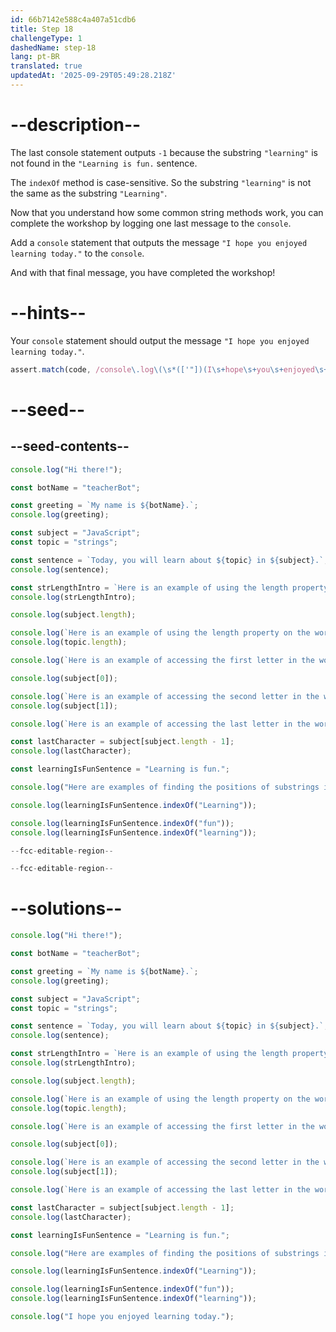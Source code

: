 ```yaml
---
id: 66b7142e588c4a407a51cdb6
title: Step 18
challengeType: 1
dashedName: step-18
lang: pt-BR
translated: true
updatedAt: '2025-09-29T05:49:28.218Z'
---
```


# --description--

The last console statement outputs `-1` because the substring `"learning"` is not found in the `"Learning is fun.` sentence.

The `indexOf` method is case-sensitive. So the substring `"learning"` is not the same as the substring `"Learning"`.

Now that you understand how some common string methods work, you can complete the workshop by logging one last message to the `console`.

Add a `console` statement that outputs the message `"I hope you enjoyed learning today."` to the `console`.

And with that final message, you have completed the workshop!

# --hints--

Your `console` statement should output the message `"I hope you enjoyed learning today."`.

```js
assert.match(code, /console\.log\(\s*(['"])(I\s+hope\s+you\s+enjoyed\s+learning\s+today\.)\1\s*\)/);
```

# --seed--

## --seed-contents--

```js
console.log("Hi there!");

const botName = "teacherBot";

const greeting = `My name is ${botName}.`;
console.log(greeting);

const subject = "JavaScript";
const topic = "strings";

const sentence = `Today, you will learn about ${topic} in ${subject}.`;
console.log(sentence);

const strLengthIntro = `Here is an example of using the length property on the word ${subject}.`;
console.log(strLengthIntro);

console.log(subject.length);

console.log(`Here is an example of using the length property on the word ${topic}.`);
console.log(topic.length);

console.log(`Here is an example of accessing the first letter in the word ${subject}.`);

console.log(subject[0]);

console.log(`Here is an example of accessing the second letter in the word ${subject}.`);
console.log(subject[1]);

console.log(`Here is an example of accessing the last letter in the word ${subject}.`);

const lastCharacter = subject[subject.length - 1];
console.log(lastCharacter);

const learningIsFunSentence = "Learning is fun.";

console.log("Here are examples of finding the positions of substrings in the sentence.");

console.log(learningIsFunSentence.indexOf("Learning"));

console.log(learningIsFunSentence.indexOf("fun"));
console.log(learningIsFunSentence.indexOf("learning"));

--fcc-editable-region--

--fcc-editable-region--
```

# --solutions--

```js
console.log("Hi there!");

const botName = "teacherBot";

const greeting = `My name is ${botName}.`;
console.log(greeting);

const subject = "JavaScript";
const topic = "strings";

const sentence = `Today, you will learn about ${topic} in ${subject}.`;
console.log(sentence);

const strLengthIntro = `Here is an example of using the length property on the word ${subject}.`;
console.log(strLengthIntro);

console.log(subject.length);

console.log(`Here is an example of using the length property on the word ${topic}.`);
console.log(topic.length);

console.log(`Here is an example of accessing the first letter in the word ${subject}.`);

console.log(subject[0]);

console.log(`Here is an example of accessing the second letter in the word ${subject}.`);
console.log(subject[1]);

console.log(`Here is an example of accessing the last letter in the word ${subject}.`);

const lastCharacter = subject[subject.length - 1];
console.log(lastCharacter);

const learningIsFunSentence = "Learning is fun.";

console.log("Here are examples of finding the positions of substrings in the sentence.");

console.log(learningIsFunSentence.indexOf("Learning"));

console.log(learningIsFunSentence.indexOf("fun"));
console.log(learningIsFunSentence.indexOf("learning"));

console.log("I hope you enjoyed learning today.");
```
